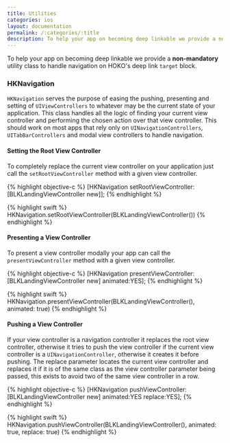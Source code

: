 ```yaml
---
title: Utilities
categories: ios
layout: documentation
permalink: /:categories/:title
description: To help your app on becoming deep linkable we provide a non-mandatory utility class to handle navigation on HOKO’s deep link target block.
---
```


To help your app on becoming deep linkable we provide a **non-mandatory** utility class to handle navigation on HOKO's deep link `target` block.

### HKNavigation

`HKNavigation` serves the purpose of easing the pushing, presenting and setting of `UIViewControllers` to whatever may be the current state of your application. This class handles all the logic of finding your current view controller and performing the chosen action over that view controller. This should work on most apps that rely only on `UINavigationControllers`, `UITabBarControllers` and modal view controllers to handle navigation.

#### Setting the Root View Controller

To completely replace the current view controller on your application just call the `setRootViewController` method with a given view controller.

{% highlight objective-c %}
[HKNavigation setRootViewController:[BLKLandingViewController new]];
{% endhighlight %}


{% highlight swift %}
HKNavigation.setRootViewController(BLKLandingViewController())
{% endhighlight %}


#### Presenting a View Controller

To present a view controller modally your app can call the `presentViewController` method with a given view controller.

{% highlight objective-c %}
[HKNavigation presentViewController:[BLKLandingViewController new] animated:YES];
{% endhighlight %}

{% highlight swift %}
HKNavigation.presentViewController(BLKLandingViewController(), animated: true)
{% endhighlight %}

#### Pushing a View Controller

If your view controller is a navigation controller it replaces the root view controller, otherwise it tries to push the view controller  if the current view controller is a `UINavigationController`, otherwise it creates it before pushing. The replace parameter locates the current view controller and replaces it if it is of the same class as the view controller parameter being passed, this exists to avoid two of the same view controller in a row.

{% highlight objective-c %}
[HKNavigation pushViewController:[BLKLandingViewController new] animated:YES replace:YES];
{% endhighlight %}

{% highlight swift %}
HKNavigation.pushViewController(BLKLandingViewController(), animated: true, replace: true)
{% endhighlight %}
